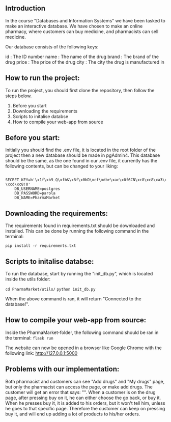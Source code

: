 ## Introduction
In the course "Databases and Information Systems" we have been tasked to make an interactive database.
We have chosen to make an online pharmacy, where customers can buy medicine, and pharmacists can sell medicine. 

Our database consists of the following keys:

id : The ID number
name : The name of the drug
brand : The brand of the drug
price : The price of the drug
city : The city the drug is manufactured in

## How to run the project:
To run the project, you should first clone the repository, then follow the steps below.
1. Before you start
2. Downloading the requirements
3. Scripts to initalise databse
4. How to compile your web-app from source

## Before you start:
Initially you should find the .env file, it is located in the root folder of the project then a new database should be made in pgAdmin4. This database should be the same, as the one found in our .env file, it currently has the following contents, but can be changed to your liking:

        SECRET_KEY=b'\x1f\xb9_Q\xfb&\x8f\x0bD\xcf\xdbr\xac\x0f6CN\xc8\xc8\xa3\xfa)\xbem\xc9P\xd8?\xcd\xc8!0'
        DB_USERNAME=postgres
        DB_PASSWORD=parola
        DB_NAME=PharmaMarket

## Downloading the requirements:
The requirements found in requirements.txt should be downloaded and installed. This can be done by running the following command in the terminal:

`pip install -r requirements.txt`

## Scripts to initalise databse:
To run the database, start by running the "init_db.py", which is located inside the utils folder:

`cd PharmaMarket/utils/`
`python init_db.py`

When the above command is ran, it will return "Connected to the database!".

## How to compile your web-app from source:
Inside the PharmaMarket-folder, the following command should be ran in the terminal:
`flask run`

The website can now be opened in a browser like Google Chrome with the following link:
http://127.0.0.1:5000

## Problems with our implementation:
Both pharmacist and customers can see "Add drugs" and "My drugs" page, but only the pharmacist can access the page, or make add drugs. The customer will get an error that says: "".
When a customer is on the drug page, after pressing buy on it, he can either choose the go back, or buy it. When he presses buy it, it is added to his orders, but it won't tell him, unless he goes to that specific page. Therefore the customer can keep on pressing buy it, and will end up adding a lot of products to his/her orders.